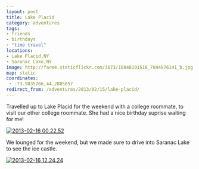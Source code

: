```yaml
---
layout: post
title: Lake Placid
category: adventures
tags:
- friends
- birthdays
- "time travel"
locations:
- Lake Placid,NY
- Saranac Lake,NY
image: http://farm4.staticflickr.com/3673/10848191516_7844876141_b.jpg
map: static
coordinates:
 - -73.9835766,44.2805657
redirect_from: /adventures/2013/02/15/lake-placid/
---
```



Travelled up to Lake Placid for the weekend with a college roommate, to visit our other college roommate. She had a nice birthday suprise waiting for me!

<div class="photos">
<a href="http://www.flickr.com/photos/katydecorah/10848191516/" title="2013-02-16 00.22.52 by katydecorah, on Flickr"><img src="http://farm4.staticflickr.com/3673/10848191516_7844876141_b.jpg" class="pop-out" alt="2013-02-16 00.22.52"></a>
</div>

We lounged for the weekend, but we made sure to drive into Saranac Lake to see the ice castle.

<div class="photos">
<a href="http://www.flickr.com/photos/katydecorah/10848465563/" title="2013-02-16 12.24.24 by katydecorah, on Flickr"><img src="http://farm6.staticflickr.com/5478/10848465563_011074f8ea_b.jpg" alt="2013-02-16 12.24.24"></a>
</div>
